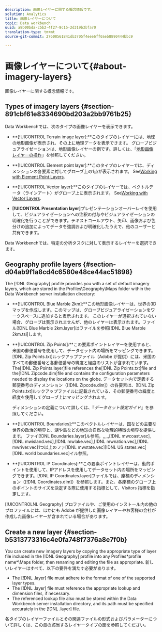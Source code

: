 ```yaml
---
description: 画像レイヤーに関する概念情報です。
solution: Analytics
title: 画像レイヤーについて
topic: Data workbench
uuid: a8b00bda-c5b2-4f27-8c15-2d319b3bfa70
translation-type: tm+mt
source-git-commit: 27600561841db3705f4eee6ff0aeb8890444bbc9

---
```



# 画像レイヤーについて{#about-imagery-layers}

画像レイヤーに関する概念情報です。

## Types of imagery layers {#section-891cbf61e8334690bd203a2bb9761b25}

Data Workbenchでは、次のタイプの画像レイヤーを表示できます。

* **[!UICONTROL Terrain image layer]:**このタイプのレイヤーには、地球の地形画像が表示され、その上に地理データを表示できます。 グローブビジュアライゼーションは、地形画像レイヤーの例です。詳しくは、「[地形画像レイヤーの操作](../../../home/c-get-started/c-im-layers/c-ter-img-layers/c-ter-img-layers.md#concept-f4b3a20969354ca38955e3fd5beb0f4f)」を参照してください。

* **[!UICONTROL Element point layer]:**このタイプのレイヤーでは、ディメンションの各要素に対してグローブ上の1点が表示されます。 See[Working with Element Point Layers](../../../home/c-get-started/c-im-layers/c-elmt-pt-layers/c-elmt-pt-layers.md#concept-7c93c54552844a20bd6014ae8446b3fd).

* **[!UICONTROL Vector layer]:**このタイプのレイヤーでは、ベクトルデータ（ラインアート）がグローブ上に表示されます。 See[Working with Vector Layers](../../../home/c-get-started/c-im-layers/c-vctr-layers/c-vctr-layers.md#concept-a9b9cb7fc33b4aa5ae1646fab202dcc9).

* **[!UICONTROL Presentation layer]**&#x200B;プレゼンテーションオーバーレイを使用して、ビジュアライゼーションへの注釈の付与やビジュアライゼーションの明確化を行うことができます。テキストコールアウト、矢印、画像および色分けの追加によってデータを強調および明確化したうえで、他のユーザーと共有できます。

Data Workbenchでは、特定の分析タスクに対して表示するレイヤーを選択できます。

## Geography profile layers {#section-d04ab9f1a8cd4c6580e48ce44ac51898}

The [!DNL Geography] profile provides you with a set of default imagery layers, which are stored in the Profiles\Geography\Maps folder within the Data Workbench server installation directory:

* **[!UICONTROL Blue Marble 2km]:**この地形画像レイヤーは、世界の3Dマップを作成します。このマップは、グローブビジュアライゼーションをワークスペースに追加すると表示されます。 このレイヤーが選択されていない場合、グローブは表示されませんが、他のレイヤーは表示されます。ファイル[!DNL Blue Marble 2km.layer]はファイルを参照[!DNL Blue Marble 2km.tsi]します。

* **[!UICONTROL Zip Points]:**この要素ポイントレイヤーを使用すると、米国の郵便番号を使用して、データセット内の場所をマッピングできます。[!DNL Zip Points.txt]ルックアップファイル（Adobe が提供）には、米国のすべての郵便番号と各郵便番号の緯度と経度のリストが含まれています。The[!DNL Zip Points.layer]file references the[!DNL Zip Points.txt]file and the[!DNL Zipcode.dim]file and contains the configuration parameters needed to display the locations on the globe. データセット内で定義する郵便番号のディメンション（[!DNL Zipcode.dim]）の各要素は、[!DNL Zip Points.txt]ルックアップファイルに記載されている、その郵便番号の緯度と経度を使用してグローブ上にマッピングされます。

   ディメンションの定義について詳しくは、『*データセット設定ガイド*』を参照してください。

* **[!UICONTROL Boundaries]:**このベクトルレイヤーは、国などの主要な世界の政治的境界と、湖や島などの地球の自然な物理的特徴の境界を提供します。 ファイ[!DNL Boundaries.layer]ル参照，,,,,,[!DNL mwcoast.vec],[!DNL mwisland.vec],[!DNL mwlake.vec],[!DNL mwnation.vec],[!DNL mwriver.vec]1つ以上のファ[!DNL mwstate.vec][!DNL US states.vec][!DNL world boundaries.vec]イル参照。

* **[!UICONTROL IP Coordinates]:**この要素ポイントレイヤーは、動的ポイントを使用して、IPアドレスを使用してデータセット内の場所をマッピングできます。[!DNL IP Coordinates.layer]ファイルでは、座標のディメンション（[!DNL Coordinates.dim]）を参照します。また、各座標のグローブ上のポイントのサイズを決定する際に使用する指標として、Visitors 指標を指定します。

[!UICONTROLNL Geography] プロファイルや、ご使用のインストール内の他のプロファイルには、ほかにも Adobe が提供した画像レイヤーやお客様の会社が作成した画像レイヤーが含まれている場合があります。

## Create a new layer {#section-b5313773316c4e0fa748f7376a8e7f0b}

You can create new imagery layers by copying the appropriate type of layer file included in the [!DNL Geography] profile into any Profiles\*profile name*\Maps folder, then renaming and editing the file as appropriate. 新しいレイヤーはすべて、以下の要件を満たす必要があります。

* The [!DNL .layer] file must adhere to the format of one of the supported layer types.
* The [!DNL .layer] file must reference the appropriate lookup and dimension files, if necessary.
* The referenced lookup file also must be stored within the Data Workbench server installation directory, and its path must be specified accurately in the [!DNL .layer] file.

各タイプのレイヤーファイルとその関連ファイルの形式およびパラメーターについて詳しくは、この章の該当するレイヤータイプの節を参照してください。
